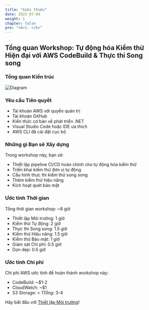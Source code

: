 ```yaml
---
title: "Giới thiệu"
date: 2025-07-04
weight: 1
chapter: false
pre: "<b>1. </b>"
---
```


## Tổng quan Workshop: Tự động hóa Kiểm thử Hiện đại với AWS CodeBuild & Thực thi Song song

### Tổng quan Kiến trúc
![Diagram](/images/diagram.png)

### Yêu cầu Tiên quyết
- Tài khoản AWS với quyền quản trị
- Tài khoản GitHub
- Kiến thức cơ bản về phát triển .NET
- Visual Studio Code hoặc IDE ưa thích
- AWS CLI đã cài đặt cục bộ

### Những gì Bạn sẽ Xây dựng
Trong workshop này, bạn sẽ:
- Thiết lập pipeline CI/CD hoàn chỉnh cho tự động hóa kiểm thử
- Triển khai kiểm thử đơn vị tự động
- Cấu hình thực thi kiểm thử song song
- Thêm kiểm thử hiệu năng
- Kích hoạt quét bảo mật

### Ước tính Thời gian
Tổng thời gian workshop: ~8 giờ
- Thiết lập Môi trường: 1 giờ
- Kiểm thử Tự động: 2 giờ
- Thực thi Song song: 1.5 giờ
- Kiểm thử Hiệu năng: 1.5 giờ
- Kiểm thử Bảo mật: 1 giờ
- Giám sát Chi phí: 0.5 giờ
- Dọn dẹp: 0.5 giờ

### Ước tính Chi phí
Chi phí AWS ước tính để hoàn thành workshop này:
- CodeBuild: ~$1-2
- CloudWatch: ~$1
- S3 Storage: < $1
Tổng: ~$3-4

Hãy bắt đầu với [Thiết lập Môi trường](../2-environment-setup/)!
